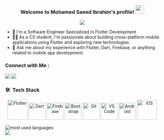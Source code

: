 <h3 align="center">
  Welcome to Mohamed Saeed Ibrahim's profile!
  <img src="https://media.giphy.com/media/hvRJCLFzcasrR4ia7z/giphy.gif" width="28">
</h3>

<!-- Typing SVG by DenverCoder1 - https://github.com/DenverCoder1/readme-typing-svg -->
<p align="center">
  <a href="https://github.com/DenverCoder1/readme-typing-svg"><img src="https://readme-typing-svg.herokuapp.com/?lines=Flutter%20Developer;Building%20cross-platform%20apps;Always%20learning%20new%20things&font=Fira%20Code&center=true&width=440&height=45&color=f75c7e&vCenter=true&size=22"></a>
</p> 

- 🏢 I'm a Software Engineer Specialized in Flutter Development
- 👨‍💻 As a CS student, I'm passionate about building cross-platform mobile applications using Flutter and exploring new technologies.
- 💬 Ask me about my experience with Flutter, Dart, Firebase, or anything related to mobile app development.

### Connect with Me :

<a href="https://www.linkedin.com/in/eng-mohammed-saeed-6a7a90275/" target="_blank"><img src="https://img.shields.io/badge/-Mohamed%20Saied%20Ibrahim-0077B5?style=for-the-badge&logo=Linkedin&logoColor=white"/></a>
<a href="https://t.me/MohamedSaiedIbrahim" target="_blank"><img src="https://img.shields.io/badge/-Mohamed%20Saied%20Ibrahim-0077B5?style=for-the-badge&logo=Telegram&logoColor=white"/></a>


### 🛠 &nbsp;Tech Stack
<p align="center">
      <img src="https://www.vectorlogo.zone/logos/flutterio/flutterio-icon.svg" alt="Flutter" width="65" height="65"/> 
      <img src="https://www.vectorlogo.zone/logos/dartlang/dartlang-icon.svg" alt="Dart" width="55" height="55"/>
      <img src="https://www.vectorlogo.zone/logos/firebase/firebase-icon.svg" alt="Firebase" width="55" height="55"/>
      <img src="https://www.vectorlogo.zone/logos/getbootstrap/getbootstrap-icon.svg" alt="Bootstrap" width="55" height="55"/>
      <img src="https://www.vectorlogo.zone/logos/git-scm/git-scm-icon.svg" alt="Git" width="55" height="55"/>
      <img src="https://www.vectorlogo.zone/logos/visualstudio_code/visualstudio_code-icon.svg" alt="VS Code" width="55" height="55"/>
      <img src="https://user-images.githubusercontent.com/25181517/121405754-b4f48f80-c95d-11eb-8893-fc325bde617f.png" alt="Android" width="55" height="55"/>
      <img src="https://user-images.githubusercontent.com/25181517/121405384-444d7300-c95d-11eb-959f-913020d3bf90.png" alt="iOS" width="65" height="65"/> 
</p>


<img align="left" src="https://github-readme-stats.vercel.app/api/top-langs?username=mZahran-dev&show_icons=true&locale=en&layout=compact&theme=radical" alt="most used languages" />
<br>
<a href="https://komarev.com/ghpvc/?username=mZahran-dev&style=for-the-badge">
    <img src="https://komarev.com/ghpvc/?username=mZahran-dev&style=for-the-badge">
</a>
